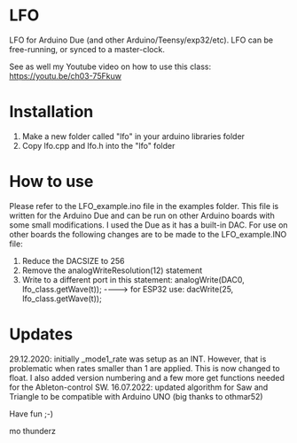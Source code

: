 # LFO
LFO for Arduino Due (and other Arduino/Teensy/exp32/etc). LFO can be free-running, or synced to a master-clock.

See as well my Youtube video on how to use this class: https://youtu.be/ch03-75Fkuw

# Installation
1) Make a new folder called "lfo" in your arduino libraries folder
2) Copy lfo.cpp and lfo.h into the "lfo" folder

# How to use
Please refer to the LFO_example.ino file in the examples folder. This file is written for the Arduino Due and can be run on other Arduino boards with some small modifications. I used the Due as it has a built-in DAC. For use on other boards the following changes are to be made to the LFO_example.INO file:
1) Reduce the DACSIZE to 256
2) Remove the analogWriteResolution(12) statement 
3) Write to a different port in this statement: 
analogWrite(DAC0, lfo_class.getWave(t));
----> for ESP32 use:
dacWrite(25, lfo_class.getWave(t));

# Updates
29.12.2020: initially _mode1_rate was setup as an INT. However, that is problematic when rates smaller than 1 are applied. This is now changed to float. I also added version numbering and a few more get functions needed for the Ableton-control SW.
16.07.2022: updated algorithm for Saw and Triangle to be compatible with Arduino UNO (big thanks to othmar52)

Have fun ;-)

mo thunderz
